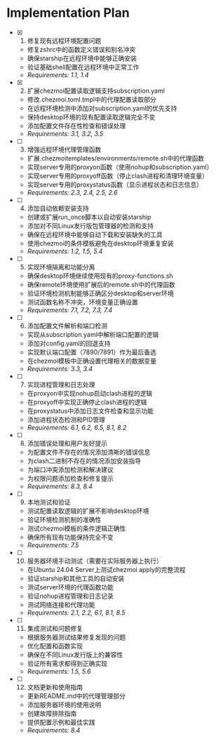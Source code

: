 # Implementation Plan

- [x] 1. 修复现有远程环境配置问题
  - 修复zshrc中的函数定义错误和别名冲突
  - 确保starship在远程环境中能够正确安装
  - 验证基础shell配置在远程环境中正常工作
  - _Requirements: 1.1, 1.4_

- [x] 2. 扩展chezmoi配置读取逻辑支持subscription.yaml
  - 修改.chezmoi.toml.tmpl中的代理配置读取部分
  - 在远程环境检测中添加对subscription.yaml的优先支持
  - 保持desktop环境的现有配置读取逻辑完全不变
  - 添加配置文件存在性检查和错误处理
  - _Requirements: 3.1, 3.2, 3.5_

- [ ] 3. 增强远程环境代理管理函数
  - 扩展.chezmoitemplates/environments/remote.sh中的代理函数
  - 实现server专用的proxyon函数（使用nohup和subscription.yaml）
  - 实现server专用的proxyoff函数（停止clash进程和清理环境变量）
  - 实现server专用的proxystatus函数（显示进程状态和日志信息）
  - _Requirements: 2.3, 2.4, 2.5, 2.6_

- [ ] 4. 添加自动依赖安装支持
  - 创建或扩展run_once脚本以自动安装starship
  - 添加对不同Linux发行版包管理器的检测和支持
  - 确保在远程环境中能够自动下载和安装缺失的工具
  - 使用chezmoi的条件模板避免在desktop环境重复安装
  - _Requirements: 1.2, 1.5, 5.4_

- [ ] 5. 实现环境隔离和功能分离
  - 确保desktop环境继续使用现有的proxy-functions.sh
  - 确保remote环境使用扩展后的remote.sh中的代理函数
  - 验证环境检测机制能够正确区分desktop和server环境
  - 测试函数名称不冲突，环境变量正确设置
  - _Requirements: 7.1, 7.2, 7.3, 7.4_

- [ ] 6. 添加配置文件解析和端口检测
  - 实现从subscription.yaml中解析端口配置的逻辑
  - 添加对config.yaml的回退支持
  - 实现默认端口配置（7890/7891）作为最后备选
  - 在chezmoi模板中正确设置代理相关的数据变量
  - _Requirements: 3.3, 3.4_

- [ ] 7. 实现进程管理和日志处理
  - 在proxyon中实现nohup启动clash进程的逻辑
  - 在proxyoff中实现正确停止clash进程的逻辑
  - 在proxystatus中添加日志文件检查和显示功能
  - 添加进程状态检测和PID管理
  - _Requirements: 6.1, 6.2, 6.5, 8.1, 8.2_

- [ ] 8. 添加错误处理和用户友好提示
  - 为配置文件不存在的情况添加清晰的错误信息
  - 为clash二进制不存在的情况添加安装指导
  - 为端口冲突添加检测和解决建议
  - 为权限问题添加检查和修复提示
  - _Requirements: 8.3, 8.4_

- [ ] 9. 本地测试和验证
  - 测试配置读取逻辑的扩展不影响desktop环境
  - 验证环境检测机制的准确性
  - 测试chezmoi模板的条件逻辑正确性
  - 确保所有现有功能保持完全不变
  - _Requirements: 7.5_

- [ ] 10. 服务器环境手动测试（需要在实际服务器上执行）
  - 在Ubuntu 24.04 Server上测试chezmoi apply的完整流程
  - 验证starship和其他工具的自动安装
  - 测试server环境的代理函数功能
  - 验证nohup进程管理和日志记录
  - 测试网络连接和代理功能
  - _Requirements: 2.1, 2.2, 6.1, 8.1, 8.5_

- [ ] 11. 集成测试和问题修复
  - 根据服务器测试结果修复发现的问题
  - 优化配置和函数实现
  - 确保在不同Linux发行版上的兼容性
  - 验证所有需求都得到正确实现
  - _Requirements: 1.5, 5.6_

- [ ] 12. 文档更新和使用指南
  - 更新README.md中的代理管理部分
  - 添加服务器环境的使用说明
  - 创建故障排除指南
  - 提供配置示例和最佳实践
  - _Requirements: 8.4_
